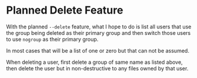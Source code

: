 Planned Delete Feature
======================

With the planned `--delete` feature, what I hope to do is list all
users that use the group being deleted as their primary group and
then switch those users to use `nogroup` as their primary group.

In most cases that will be a list of one or zero but that can not
be assumed.

When deleting a user, first delete a group of same name as listed
above, then delete the user but in non-destructive to any files
owned by that user.
